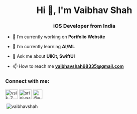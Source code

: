 <h1 align="center">Hi 👋, I'm Vaibhav Shah</h1>
<h3 align="center">iOS Developer from India</h3>

- 🔭 I’m currently working on **Portfolio Website**

- 🌱 I’m currently learning **AI/ML**

- 💬 Ask me about **UIKit, SwiftUI**

- 📫 How to reach me **vaibhavshah98335@gmail.com**

<h3 align="left">Connect with me:</h3>
<p align="left">
<a href="https://twitter.com/VaibhavShahInd1" target="blank"><img align="center" src="https://raw.githubusercontent.com/rahuldkjain/github-profile-readme-generator/master/src/images/icons/Social/twitter.svg" alt="vsik_7" height="30" width="40" /></a>
<a href="https://www.linkedin.com/in/vaibhavshah02/" target="blank"><img align="center" src="https://raw.githubusercontent.com/rahuldkjain/github-profile-readme-generator/master/src/images/icons/Social/linked-in-alt.svg" alt="srinivasa-varanasi" height="30" width="40" /></a>
<a href="https://www.instagram.com/vaibhav.shah30/" target="blank"><img align="center" src="https://res.cloudinary.com/ddglxo0l3/image/upload/v1631464964/Self/instagram_bajx8a.png" alt="@vaibhav.shah30" height="30" width="30" /></a>
</p>

<p>&nbsp;<img align="center" src="https://github-readme-stats.vercel.app/api?username=vaibhav30082002&show_icons=true&locale=en" alt="vaibhavshah" /></p>
